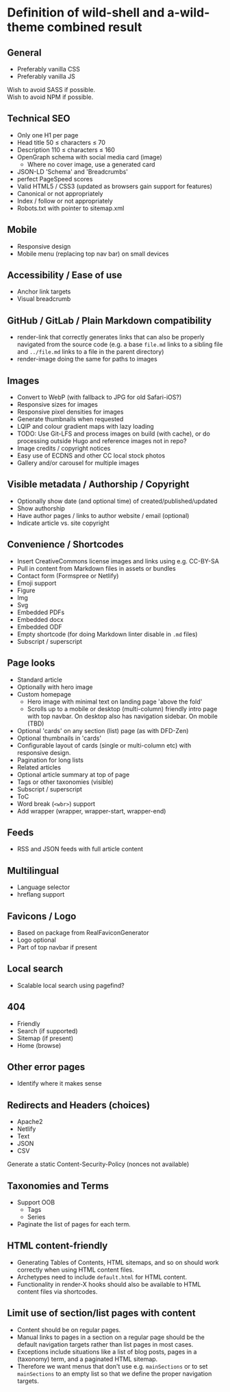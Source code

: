 # Definition of wild-shell and a-wild-theme combined result

## General

* Preferably vanilla CSS
* Preferably vanilla JS

Wish to avoid SASS if possible.  
Wish to avoid NPM if possible.

## Technical SEO

* Only one H1 per page
* Head title 50 ≤ characters ≤ 70
* Description 110 ≤ characters ≤ 160
* OpenGraph schema with social media card (image)
	* Where no cover image, use a generated card
* JSON-LD 'Schema' and 'Breadcrumbs'
* perfect PageSpeed scores
* Valid HTML5 / CSS3 (updated as browsers gain support for features)
* Canonical or not appropriately
* Index / follow or not appropriately
* Robots.txt with pointer to sitemap.xml

## Mobile

* Responsive design
* Mobile menu (replacing top nav bar) on small devices

## Accessibility / Ease of use

* Anchor link targets
* Visual breadcrumb

## GitHub / GitLab / Plain Markdown compatibility

* render-link that correctly generates links that can also be properly
navigated from the source code (e.g. a base `file.md` links to a sibling
file and `../file.md` links to a file in the parent directory)
* render-image doing the same for paths to images

## Images

* Convert to WebP (with fallback to JPG for old Safari-iOS?)
* Responsive sizes for images
* Responsive pixel densities for images
* Generate thumbnails when requested
* LQIP and colour gradient maps with lazy loading
* TODO: Use Git-LFS and process images on build (with cache),
or do processing outside Hugo and reference images not in repo?
* Image credits / copyright notices
* Easy use of ECDNS and other CC local stock photos
* Gallery and/or carousel for multiple images

## Visible metadata / Authorship / Copyright

* Optionally show date (and optional time) of created/published/updated
* Show authorship
* Have author pages / links to author website / email (optional)
* Indicate article vs. site copyright

## Convenience / Shortcodes

* Insert CreativeCommons license images and links using e.g. CC-BY-SA
* Pull in content from Markdown files in assets or bundles
* Contact form (Formspree or Netlify)
* Emoji support
* Figure
* Img
* Svg
* Embedded PDFs
* Embedded docx
* Embedded ODF
* Empty shortcode (for doing Markdown linter disable in `.md` files)
* Subscript / superscript

## Page looks

* Standard article
* Optionally with hero image
* Custom homepage
	* Hero image with minimal text on landing page 'above the fold'
	* Scrolls up to a mobile or desktop (multi-column) friendly intro page with
	top navbar. On desktop also has navigation sidebar. On mobile (TBD)
* Optional 'cards' on any section (list) page (as with DFD-Zen)
* Optional thumbnails in 'cards'
* Configurable layout of cards (single or multi-column etc) with responsive
design.
* Pagination for long lists
* Related articles
* Optional article summary at top of page
* Tags or other taxonomies (visible)
* Subscript / superscript
* ToC
* Word break (`<wbr>`) support
* Add wrapper (wrapper, wrapper-start, wrapper-end)

## Feeds

* RSS and JSON feeds with full article content

## Multilingual

* Language selector
* hreflang support

## Favicons / Logo

* Based on package from RealFaviconGenerator
* Logo optional
* Part of top navbar if present

## Local search

* Scalable local search using pagefind?

## 404

* Friendly
* Search (if supported)
* Sitemap (if present)
* Home (browse)

## Other error pages

* Identify where it makes sense

## Redirects and Headers (choices)

* Apache2
* Netlify
* Text
* JSON
* CSV

Generate a static Content-Security-Policy (nonces not available)

## Taxonomies and Terms

* Support OOB
	* Tags
	* Series
* Paginate the list of pages for each term.

## HTML content-friendly

* Generating Tables of Contents, HTML sitemaps, and so on should work
correctly when using HTML content files.
* Archetypes need to include `default.html` for HTML content.
* Functionality in render-X hooks should also be available to HTML content
files via shortcodes.

## Limit use of section/list pages with content

* Content should be on regular pages.
* Manual links to pages in a section on a regular page should be the default
navigation targets rather than list pages in most cases.
* Exceptions include situations like a list of blog posts, pages in a
(taxonomy) term, and a paginated HTML sitemap.
* Therefore we want menus that don't use e.g. `mainSections` or to set
`mainSections` to an empty list so that we define the proper navigation
targets.
